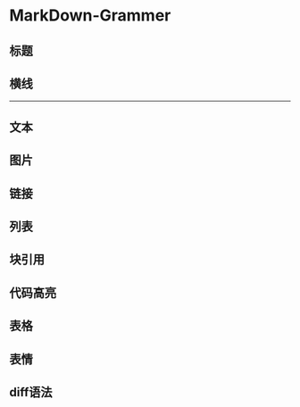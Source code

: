 # MarkDown-Grammer
## 标题
## 横线  
  ***
## 文本
## 图片
## 链接
## 列表
## 块引用
## 代码高亮
## 表格
## 表情
## diff语法
